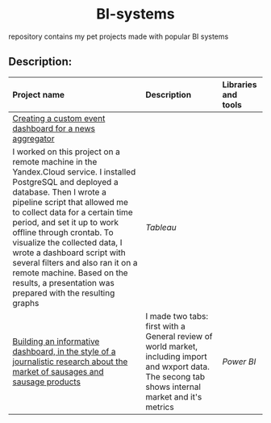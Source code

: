<center><h1>BI-systems</h1></center>

<p align=left>
repository  contains my pet projects made with popular BI systems

## Description:

| Project name | Description | Libraries and tools |
| :---------------------- | :---------------------- | :---------------------- |
| [Creating a custom event dashboard for a news aggregator](https://github.com/taisiiap/Training-BI-systems/tree/main/Tableau%20Public) | 
I worked on this project on a remote machine in the Yandex.Cloud service. I installed PostgreSQL and deployed a database. Then I wrote a pipeline script that allowed me to collect data for a certain time period, and set it up to work offline through crontab. To visualize the collected data, I wrote a dashboard script with several filters and also ran it on a remote machine. Based on the results, a presentation was prepared with the resulting graphs | *Tableau* |
| [Building an informative dashboard, in the style of a journalistic research about the market of sausages and sausage products](https://github.com/taisiiap/Training-BI-systems/tree/main/Power-BI) | I made two tabs: first with a General review of world market, including import and wxport data. The secong tab shows internal market and it's metrics | *Power BI* |

